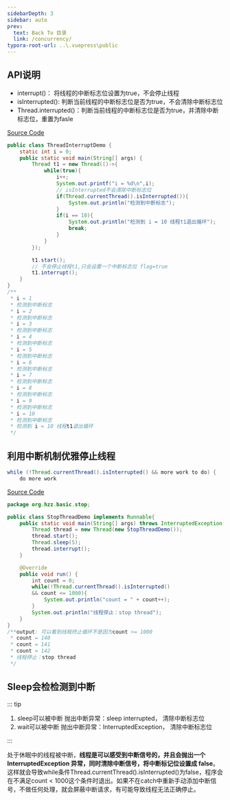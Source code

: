 ```yaml
---
sidebarDepth: 3
sidebar: auto
prev:
  text: Back To 目录
  link: /concurrency/
typora-root-url: ..\.vuepress\public
---
```




## API说明

- interrupt()： 将线程的中断标志位设置为true，不会停止线程
- isInterrupted(): 判断当前线程的中断标志位是否为true，不会清除中断标志位
- Thread.interrupted()：判断当前线程的中断标志位是否为true，并清除中断标志位，重置为fasle

[Source Code](https://github.com/Q10Viking/learncode/tree/main/concurrency/src/main/java/org/hzz/basic/interrupt)

```java
public class ThreadInterruptDemo {
    static int i = 0;
    public static void main(String[] args) {
        Thread t1 = new Thread(()->{
            while(true){
                i++;
                System.out.printf("i = %d\n",i);
                // isInterrupted不会清除中断标志位
                if(Thread.currentThread().isInterrupted()){
                    System.out.println("检测到中断标志");
                }
                if(i == 10){
                    System.out.println("检测到 i = 10 线程t1退出循环");
                    break;
                }
            }
        });

        t1.start();
        // 不会停止线程t1,只会设置一个中断标志位 flag=true
        t1.interrupt();
    }
}
/**
 * i = 1
 * 检测到中断标志
 * i = 2
 * 检测到中断标志
 * i = 3
 * 检测到中断标志
 * i = 4
 * 检测到中断标志
 * i = 5
 * 检测到中断标志
 * i = 6
 * 检测到中断标志
 * i = 7
 * 检测到中断标志
 * i = 8
 * 检测到中断标志
 * i = 9
 * 检测到中断标志
 * i = 10
 * 检测到中断标志
 * 检测到 i = 10 线程t1退出循环
 */
```



## 利用中断机制优雅停止线程

```java
while (!Thread.currentThread().isInterrupted() && more work to do) {
    do more work
```

[Source Code](https://github.com/Q10Viking/learncode/tree/main/concurrency/src/main/java/org/hzz/basic/stop)

```java
package org.hzz.basic.stop;

public class StopThreadDemo implements Runnable{
    public static void main(String[] args) throws InterruptedException {
        Thread thread = new Thread(new StopThreadDemo());
        thread.start();
        Thread.sleep(5);
        thread.interrupt();
    }

    @Override
    public void run() {
        int count = 0;
        while(!Thread.currentThread().isInterrupted()
        && count <= 1000){
            System.out.println("count = " + count++);
        }
        System.out.println("线程停止：stop thread");
    }
}
/**output: 可以看到线程终止循环不是因为count >= 1000
 * count = 140
 * count = 141
 * count = 142
 * 线程停止：stop thread
 */
```



## Sleep会检检测到中断

::: tip

1. sleep可以被中断 抛出中断异常：sleep interrupted， 清除中断标志位
2. wait可以被中断 抛出中断异常：InterruptedException， 清除中断标志位

:::

处于休眠中的线程被中断，**线程是可以感受到中断信号的，并且会抛出一个 InterruptedException 异常，同时清除中断信号，将中断标记位设置成 false**。这样就会导致while条件Thread.currentThread().isInterrupted()为false，程序会在不满足count < 1000这个条件时退出。如果不在catch中重新手动添加中断信号，不做任何处理，就会屏蔽中断请求，有可能导致线程无法正确停止。
